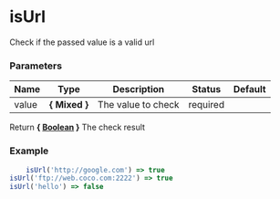 # isUrl

Check if the passed value is a valid url

### Parameters

| Name  | Type          | Description        | Status   | Default |
| ----- | ------------- | ------------------ | -------- | ------- |
| value | **{ Mixed }** | The value to check | required |

Return **{ [Boolean](https://developer.mozilla.org/fr/docs/Web/JavaScript/Reference/Objets_globaux/Boolean) }** The check result

### Example

```js
	isUrl('http://google.com') => true
isUrl('ftp://web.coco.com:2222') => true
isUrl('hello') => false
```
